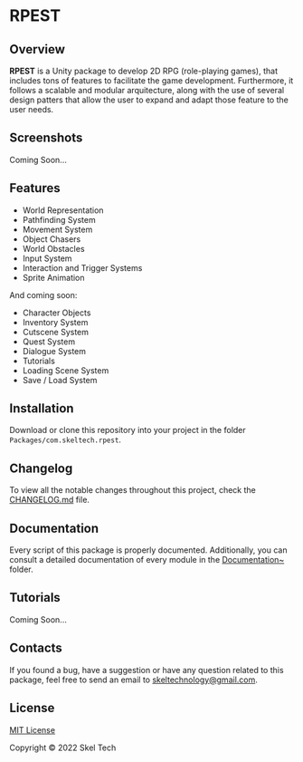 # RPEST

## Overview

**RPEST** is a Unity package to develop 2D RPG (role-playing games), that includes tons of features to facilitate the game development. Furthermore, it follows a scalable and modular arquitecture, along with the use of several design patters that allow the user to expand and adapt those feature to the user needs.

## Screenshots

Coming Soon...

## Features

- World Representation
- Pathfinding System
- Movement System
- Object Chasers
- World Obstacles
- Input System
- Interaction and Trigger Systems
- Sprite Animation

And coming soon:

- Character Objects
- Inventory System
- Cutscene System
- Quest System
- Dialogue System
- Tutorials
- Loading Scene System
- Save / Load System

## Installation

Download or clone this repository into your project in the folder `Packages/com.skeltech.rpest`.

## Changelog

To view all the notable changes throughout this project, check the [CHANGELOG.md](./CHANGELOG.md) file.

## Documentation

Every script of this package is properly documented. Additionally, you can consult a detailed documentation of every module in the [Documentation~](./Documentation~/index.md) folder.

## Tutorials

Coming Soon...

## Contacts

If you found a bug, have a suggestion or have any question related to this package, feel free to send an email to [skeltechnology@gmail.com](mailto:skeltechnology@gmail.com).

## License

[MIT License](./LICENSE.md)

Copyright © 2022 Skel Tech
